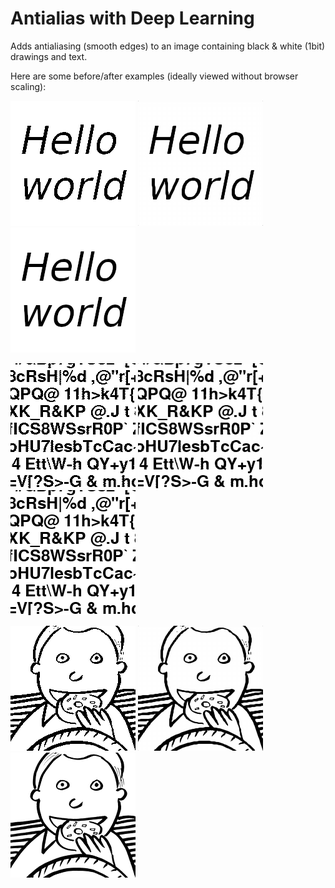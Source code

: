 # Antialias with Deep Learning

Adds antialiasing (smooth edges) to an image containing black & white (1bit) drawings and text.

Here are some before/after examples (ideally viewed without browser scaling):

![Input](https://github.com/radu-b/dl-antialiasing/raw/master/data/test/x/12.png)
![Output](https://github.com/radu-b/dl-antialiasing/raw/master/data/test/y_hat/12.png)
![Truth](https://github.com/radu-b/dl-antialiasing/raw/master/data/test/y/12.png)

![Input](https://github.com/radu-b/dl-antialiasing/raw/master/data/test/x/9.png)
![Output](https://github.com/radu-b/dl-antialiasing/raw/master/data/test/y_hat/9.png)
![Truth](https://github.com/radu-b/dl-antialiasing/raw/master/data/test/y/9.png)

![Input](https://github.com/radu-b/dl-antialiasing/raw/master/data/test/x/11.png)
![Output](https://github.com/radu-b/dl-antialiasing/raw/master/data/test/y_hat/11.png)
![Truth](https://github.com/radu-b/dl-antialiasing/raw/master/data/test/y/11.png)
